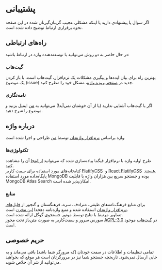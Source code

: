 # پشتیبانی

<p className="size-lg">
اگر سوال یا پیشنهادی دارید یا اینکه مشکلی <span className="exotic">عجیب</span> گریبان‌گیرتان شده در این صفحه نحوه برقراری ارتباط توضیح داده شده است.
</p>

## راه‌های ارتباطی

در حال حاضر به دو روش می‌توانید با توسعه‌دهنده واژه در ارتباط باشید:

### گیت‌هاب

بهترین راه برای بیان ایده‌ها و پیگیری مشکلات یک نرم‌افزار، گیت‌هاب است. با باز کردن یک موضوع (issue) جدید در <a href="https://github.com/amir2mi/vajehh" target="_blank" rel="noreferrer">صفحه پروژه واژه</a>، مشکل خود را مطرح کنید.

### نامه‌نگاری

اگر با گیت‌هاب آشنایی ندارید (یا از آن خوشتان نمی‌آید!) می‌توانید به <a href="mailto:mail.amir2mi@gmail.com" target="_blank" rel="noreferrer">من</a> ایمیل بزنید و موضوع را شرح دهید.

## درباره واژه

واژه براساس <a href="https://vajehdan.com/" target="_blank" rel="noreferrer nofollow">نرم‌افزار واژه‌دان</a> توسط <a href="https://github.com/amir2mi" target="_blank" rel="noreferrer">من</a> طراحی و اجرا شده است.

### تکنولوژی‌ها

طرح اولیه واژه با نرم‌افزار فیگما پیاده‌سازی شده که می‌توانید <a href="https://www.figma.com/community/file/1083498571775166027" target="_blank" rel="noreferrer">از اینجا</a> آن را مشاهده کنید.  
کتابخانه‌های مورد استفاده برای سمت کاربر
<a href="https://flatifycss.com/" target="_blank" rel="noreferrer">FlatifyCSS</a>
&nbsp;و
<a href="https://react.flatifycss.com/" target="_blank" rel="noreferrer">React FlatifyCSS</a>
&nbsp;هستند.  
پایگاه‌داده مورد استفاده
MongoDB
بوده و جستجو سریع بین هزاران واژه با قابلیت
MongoDB Atlas Search
امکان‌پذیر شده است.

### منابع

برای منابع فرهنگ‌نامه‌های طیفی، مترادف، سره، فرهنگستان و گنجور از <a href="https://github.com/mrkou65/Vajehdan" target="_blank" rel="noreferrer"> فایل‌های نرم‌افزار واژه‌دان</a> استفاده شده و منبع واژه‌نامه دهخدا [این مخرن](https://github.com/tarnamaco/persian-databases) است.  
تصاویر مرتبط با نتایج توسط موتور جستجوی گوگل ارائه شده است.  
سورس سرور و سمت‌کاربر به صورت متن‌باز تحت مجوز <a href="https://github.com/amir2mi/vajehh/blob/master/LICENSE" target="_blank" rel="noreferrer">AGPL-3.0</a> در <a href="https://github.com/amir2mi/vajehh" target="_blank" rel="noreferrer">گیت‌هاب</a> موجود است.

## حریم خصوصی

تمامی تنظیمات و اطلاعات در سمت خودتان (که مرورگر شما باشد) باقی می‌ماند و به جایی ارسال نمی‌شود. تاریخچه جستجو شما نیز در مرورگرتان است هر موقع که بخواهید می‌توانید از شر آن خلاص شوید.
